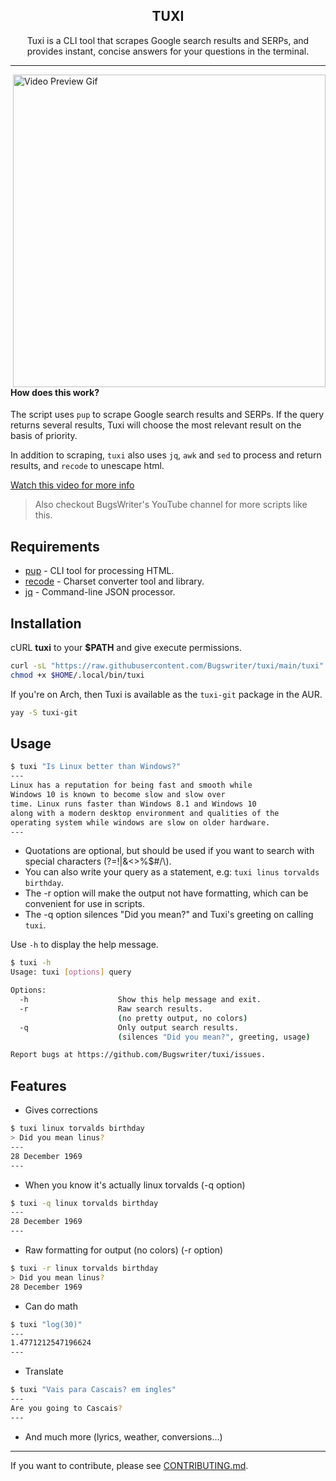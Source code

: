 <h2 align="center">TUXI</h2>
<p align="center">Tuxi is a CLI tool that scrapes Google search results and SERPs, and provides instant, concise answers for your questions in the terminal.</p>

---

<img src="https://i.ibb.co/sCwYpZ8/general.gif" alt="Video Preview Gif" align="right" width="500px"/>

#### How does this work?

The script uses `pup` to scrape Google search results and SERPs.
If the query returns several results, Tuxi will choose the most 
relevant result on the basis of priority.

In addition to scraping, `tuxi` also uses `jq`, `awk` and `sed` 
to process and return results, and `recode` to unescape html.


[Watch this video for more info](https://youtu.be/E0J_IVrn1dg)
> Also checkout BugsWriter's YouTube channel for more scripts like this.

## Requirements

* [pup](https://github.com/ericchiang/pup) - CLI tool for processing HTML.
* [recode](https://github.com/rrthomas/recode) - Charset converter tool and library.
* [jq](https://github.com/stedolan/jq) - Command-line JSON processor.

## Installation

cURL **tuxi** to your **$PATH** and give execute permissions.

```sh
curl -sL "https://raw.githubusercontent.com/Bugswriter/tuxi/main/tuxi" -o $HOME/.local/bin/tuxi
chmod +x $HOME/.local/bin/tuxi
```

If you're on Arch, then Tuxi is available as the `tuxi-git` package in the AUR.
```sh
yay -S tuxi-git
```

## Usage

```sh
$ tuxi "Is Linux better than Windows?"
---
Linux has a reputation for being fast and smooth while
Windows 10 is known to become slow and slow over
time. Linux runs faster than Windows 8.1 and Windows 10
along with a modern desktop environment and qualities of the
operating system while windows are slow on older hardware.
---
```
* Quotations are optional, but should be used if you want to search with special characters (?=!|&<>%$#/\\).
* You can also write your query as a statement, e.g: `tuxi linus torvalds birthday`.
* The -r option will make the output not have formatting, which can be convenient for use in scripts.
* The -q option silences "Did you mean?" and Tuxi's greeting on calling `tuxi`.

Use `-h` to display the help message.

```sh
$ tuxi -h
Usage: tuxi [options] query

Options:
  -h                    Show this help message and exit.
  -r                    Raw search results.
                        (no pretty output, no colors)
  -q                    Only output search results.
                        (silences "Did you mean?", greeting, usage)

Report bugs at https://github.com/Bugswriter/tuxi/issues.
```

## Features

* Gives corrections
```sh
$ tuxi linux torvalds birthday
> Did you mean linus?
---
28 December 1969
---
```

* When you know it's actually linux torvalds (-q option)
```sh
$ tuxi -q linux torvalds birthday
---
28 December 1969
---
```

* Raw formatting for output (no colors) (-r option)
```sh
$ tuxi -r linux torvalds birthday
> Did you mean linus?
28 December 1969
```

* Can do math
```sh
$ tuxi "log(30)"
---
1.4771212547196624
---
```

* Translate
```sh
$ tuxi "Vais para Cascais? em ingles"
---
Are you going to Cascais?
---
```

* And much more (lyrics, weather, conversions...)

---

If you want to contribute, please see [CONTRIBUTING.md](https://github.com/Bugswriter/tuxi/blob/main/.github/ISSUE_TEMPLATE/CONTRIBUTING.md).

